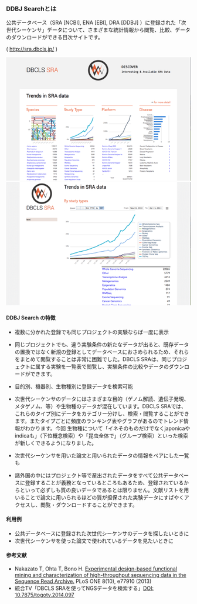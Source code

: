 ### DDBJ Searchとは

公共データベース（SRA [NCBI], ENA [EBI], DRA [DDBJ] ）に登録された「次世代シーケンサ」データについて、さまざまな統計情報から閲覧、比較、データのダウンロードができる目次サイトです。

( http://sra.dbcls.jp/ )

![fig-1](https://raw.githubusercontent.com/dbcls/website/master/services/images/DBCLSServices_SRA_fig-1_180528.png)
![fig-2](https://raw.githubusercontent.com/dbcls/website/master/services/images/DBCLSServices_SRA_fig-2_180528.png)

#### DDBJ Search の特徴

* 複数に分かれた登録でも同じプロジェクトの実験ならば一度に表示

* 同じプロジェクトでも、違う実験条件の新たなデータが出ると、既存データの置換ではなく新規の登録としてデータベースにおさめられるため、それらをまとめて閲覧することは非常に困難でした。DBCLS SRAは、同じプロジェクトに属する実験を一覧表で閲覧し、実験条件の比較やデータのダウンロードができます。
* 目的別、機器別、生物種別に登録データを検索可能

* 次世代シーケンサのデータにはさまざまな目的（ゲノム解読、遺伝子発現、メタゲノム、等）や生物種のデータが混在しています。DBCLS SRAでは、これらのタイプ別にデータをカテゴリー分けし、検索・閲覧することができます。またタイプごとに頻度のランキング表やグラフがあるのでトレンド情報がわかります。今回 生物種について「イネそのものだけでなくjaponicaやindicaも」（下位概念検索）や「昆虫全体で」（グループ検索）といった検索が新しくできるようになりました。
* 次世代シーケンサを用いた論文と用いられたデータの情報をペアにした一覧も

* 諸外国の中にはプロジェクト等で産出されたデータをすべて公共データベースに登録することが義務となっているところもあるため、登録されているからといって必ずしも質の良いデータであるとは限りません。文献リストを用いることで論文に用いられるほどの質が担保された実験データにすばやくアクセスし、閲覧・ダウンロードすることができます。

#### 利用例

* 公共データベースに登録された次世代シーケンサのデータを探したいときに
* 次世代シーケンサを使った論文で使われているデータを見たいときに

#### 参考文献

* Nakazato T, Ohta T, Bono H. [Experimental design-based functional mining and characterization of high-throughput sequencing data in the Sequence Read Archive.](http://www.plosone.org/article/info%3Adoi%2F10.1371%2Fjournal.pone.0077910 "Experimental design-based functional mining and characterization of high-throughput sequencing data in the Sequence Read Archive.") PLoS ONE 8(10), e77910 (2013)
* 統合TV「DBCLS SRAを使ってNGSデータを検索する」[DOI: 10.7875/togotv.2014.097](http://doi.org/10.7875/togotv.2014.097)
